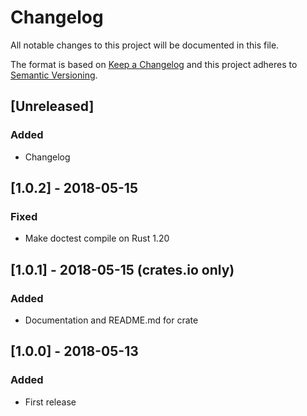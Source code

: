 # Changelog

All notable changes to this project will be documented in this file.

The format is based on [Keep a Changelog](http://keepachangelog.com/en/1.0.0/)
and this project adheres to [Semantic Versioning](http://semver.org/spec/v2.0.0.html).

## [Unreleased]

### Added

* Changelog

## [1.0.2] - 2018-05-15

### Fixed

* Make doctest compile on Rust 1.20

## [1.0.1] - 2018-05-15 (crates.io only)

### Added

* Documentation and README.md for crate

## [1.0.0] - 2018-05-13

### Added

* First release
